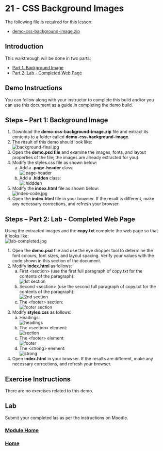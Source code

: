 # 21 - CSS Background Images
The following file is required for this lesson:
* [demo-css-background-image.zip](files/demo-css-background-image.zip)

## Introduction
This walkthrough will be done in two parts:
* [Part 1: Background Image](#part1)
* [Part 2: Lab - Completed Web Page](#part2)

## Demo Instructions
You can follow along with your instructor to complete this build and/or you can use this document as a guide in completing the demo build.

## Steps – <a id="part1">Part 1</a>: Background Image
1.	Download the **demo-css-background-image.zip** file and extract its contents to a folder called **demo-css-background-image**.
2.	The result of this demo should look like:<br>
![background-final.jpg](files/background-final.jpg)
3.	Open the **demo.psd file** and examine the images, fonts, and layout properties of the file; the images are already extracted for you).
4.	Modify the styles.css file as shown below:<br>
    <ol type="a">
        <li>Add a <b>.page-header</b> class:<br>
        <img src="files/css-styles-a.jpg" alt=".page-header">
        </li>
        <li>Add a <b>.hidden</b> class:<br>
        <img src="files/css-styles-b.jpg" alt=".hiddden">
        </li>
    </ol>
5.	Modify the **index.html** file as shown below:<br>
![index-code.jpg](files/index-code.jpg)
6.	Open the **index.html** file in your browser. If the result is different, make any necessary corrections, and refresh your browser.

## Steps – <a id="part2">Part 2</a>: Lab - Completed Web Page
Using the extracted images and the **copy.txt** complete the web page so that it looks like:<br>
![lab-completed.jpg](files/lab-completed.jpg)
1.	Open the **demo.psd** file and use the eye dropper tool to determine the font colours, font sizes, and layout spacing. Verify your values with the code shown in this section of the document.
2.	Modify **index.html** as follows:<br>
    <ol type="a">
        <li>First &lt;section&gt; (use the first full paragraph of copy.txt for the contents of the paragraph):<br>
        <img src="files/index-code-a.jpg" alt="1st section">
        </li>
        <li>Second &lt;section&gt; (use the second full paragraph of copy.txt for the contents of the paragraph):<br>
        <img src="files/index-code-b.jpg" alt="2nd section">
        </li>
        <li>The &lt;footer&gt; section:<br>
        <img src="files/index-code-c.jpg" alt="footer section">
        </li>
    </ol>
3.	Modify **styles.css** as follows:<br>
    <ol type="a">
        <li>Headings:<br>
        <img src="files/css-styles-c.jpg" alt="headings">
        </li>
        <li>The &lt;section&gt; element:<br>
        <img src="files/css-styles-d.jpg" alt="section">
        </li>
        <li>The &lt;footer&gt; element:<br>
        <img src="files/css-styles-e.jpg" alt="footer">
        </li>
        <li>The &lt;strong&gt; element:<br>
        <img src="files/css-styles-f.jpg" alt="strong">
        </li>
    </ol>
4.	Open **index.html** in your browser. If the results are different, make any necessary corrections, and refresh your browser.

## Exercise Instructions
There are no exercises related to this demo.

## Lab
Submit your completed las as per the instructions on Moodle.

### [Module Home](../README.md)

### [Home](../../README.md)